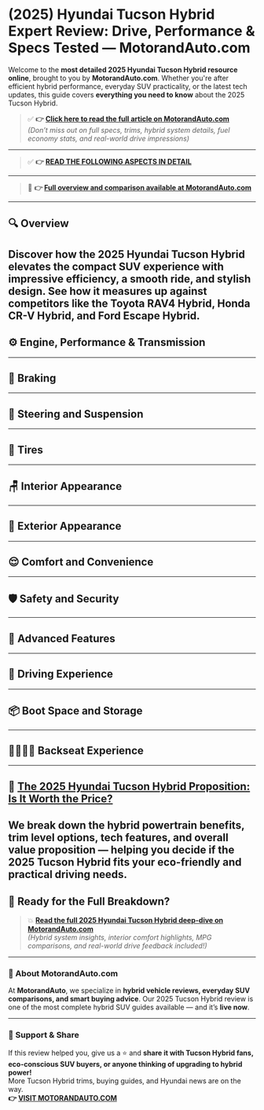 # (2025) Hyundai Tucson Hybrid Expert Review: Drive, Performance & Specs Tested — MotorandAuto.com  

Welcome to the **most detailed 2025 Hyundai Tucson Hybrid resource online**, brought to you by **MotorandAuto.com**. Whether you're after efficient hybrid performance, everyday SUV practicality, or the latest tech updates, this guide covers **everything you need to know** about the 2025 Tucson Hybrid.

> ✅ **👉 [Click here to read the full article on MotorandAuto.com](https://motorandauto.com/2025-hyundai-tucson-hybrid-expert-review-drive-performance-specs-tested/)**  
> *(Don’t miss out on full specs, trims, hybrid system details, fuel economy stats, and real-world drive impressions)*

---
> ✅ **👉 [READ THE FOLLOWING ASPECTS IN DETAIL](https://motorandauto.com/2025-hyundai-tucson-hybrid-expert-review-drive-performance-specs-tested/)**

---
> 📌 **👉 [Full overview and comparison available at MotorandAuto.com](https://motorandauto.com/2025-hyundai-tucson-hybrid-expert-review-drive-performance-specs-tested/)**

---

## 🔍 **Overview**

Discover how the 2025 Hyundai Tucson Hybrid elevates the compact SUV experience with impressive efficiency, a smooth ride, and stylish design. See how it measures up against competitors like the Toyota RAV4 Hybrid, Honda CR-V Hybrid, and Ford Escape Hybrid.  
---

## ⚙️ **Engine, Performance & Transmission**
---

## 🛑 **Braking**
---

## 🔄 **Steering and Suspension**
---

## 🛞 **Tires**
---

## 🪑 **Interior Appearance**
---

## 🚗 **Exterior Appearance**
---

## 😌 **Comfort and Convenience**
---

## 🛡️ **Safety and Security**
---

## 🚀 **Advanced Features**
---

## 🧭 **Driving Experience**
---

## 📦 **Boot Space and Storage**
---

## 👨‍👩‍👧‍👦 **Backseat Experience**
---

## 💸 **[The 2025 Hyundai Tucson Hybrid Proposition: Is It Worth the Price?](https://motorandauto.com/2025-hyundai-tucson-hybrid-expert-review-drive-performance-specs-tested/)**

We break down the **hybrid powertrain benefits, trim level options, tech features, and overall value proposition** — helping you decide if the 2025 Tucson Hybrid fits your eco-friendly and practical driving needs.
---

## 🔗 **Ready for the Full Breakdown?**

> 💥 **[Read the full 2025 Hyundai Tucson Hybrid deep-dive on MotorandAuto.com](https://motorandauto.com/2025-hyundai-tucson-hybrid-expert-review-drive-performance-specs-tested/)**  
> *(Hybrid system insights, interior comfort highlights, MPG comparisons, and real-world drive feedback included!)*

---

### 🌟 About MotorandAuto.com

At **MotorandAuto**, we specialize in **hybrid vehicle reviews, everyday SUV comparisons, and smart buying advice**. Our 2025 Tucson Hybrid review is one of the most complete hybrid SUV guides available — and it’s **live now**.

---

### 📣 Support & Share

If this review helped you, give us a ⭐ and **share it with Tucson Hybrid fans, eco-conscious SUV buyers, or anyone thinking of upgrading to hybrid power!**  
More Tucson Hybrid trims, buying guides, and Hyundai news are on the way.  
**👉 [VISIT MOTORANDAUTO.COM](https://motorandauto.com/)**

